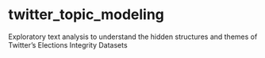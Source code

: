# twitter_topic_modeling
Exploratory text analysis to understand the hidden structures and themes of Twitter’s Elections Integrity Datasets
